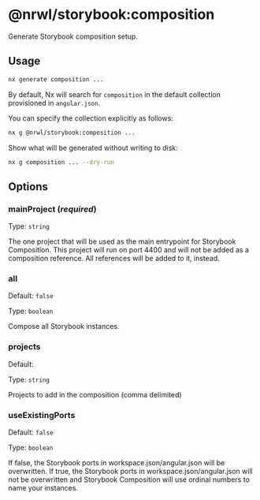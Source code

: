 # @nrwl/storybook:composition

Generate Storybook composition setup.

## Usage

```bash
nx generate composition ...
```

By default, Nx will search for `composition` in the default collection provisioned in `angular.json`.

You can specify the collection explicitly as follows:

```bash
nx g @nrwl/storybook:composition ...
```

Show what will be generated without writing to disk:

```bash
nx g composition ... --dry-run
```

## Options

### mainProject (_**required**_)

Type: `string`

The one project that will be used as the main entrypoint for Storybook Composition. This project will run on port 4400 and will not be added as a composition reference. All references will be added to it, instead.

### all

Default: `false`

Type: `boolean`

Compose all Storybook instances.

### projects

Default: ` `

Type: `string`

Projects to add in the composition (comma delimited)

### useExistingPorts

Default: `false`

Type: `boolean`

If false, the Storybook ports in workspace.json/angular.json will be overwritten. If true, the Storybook ports in workspace.json/angular.json will not be overwritten and Storybook Composition will use ordinal numbers to name your instances.
